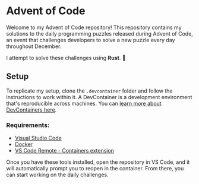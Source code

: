 # Advent of Code

Welcome to my Advent of Code repository! This repository contains my solutions to the daily programming puzzles released during Advent of Code, an event that challenges developers to solve a new puzzle every day throughout December. 

I attempt to solve these challenges using **Rust**. 🦀

## Setup

To replicate my setup, clone the `.devcontainer` folder and follow the instructions to work within it. A DevContainer is a development environment that's reproducible across machines. You can [learn more about DevContainers here](https://code.visualstudio.com/docs/devcontainers/containers).

### Requirements:
- [Visual Studio Code](https://code.visualstudio.com/)
- [Docker](https://www.docker.com/get-started)
- [VS Code Remote - Containers extension](https://marketplace.visualstudio.com/items?itemName=ms-vscode-remote.remote-containers)

Once you have these tools installed, open the repository in VS Code, and it will automatically prompt you to reopen in the container. From there, you can start working on the daily challenges.

